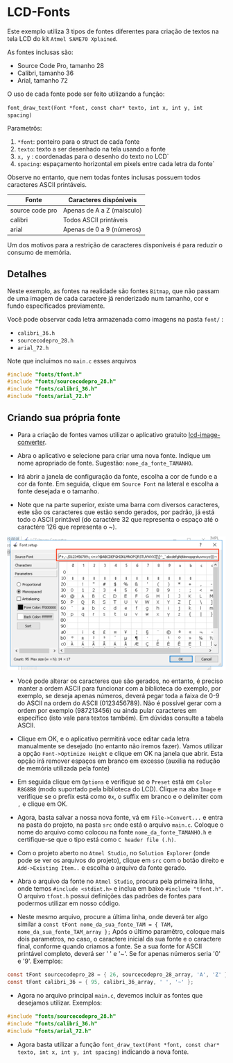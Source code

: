 # LCD-Fonts

Este exemplo utiliza 3 tipos de fontes diferentes para criação de textos na tela LCD do kit `Atmel SAME70 Xplained`.

As fontes inclusas são:

- Source Code Pro, tamanho 28
- Calibri, tamanho 36
- Arial, tamanho 72

O uso de cada fonte pode ser feito utilizando a função:

```font_draw_text(Font *font, const char* texto, int x, int y, int spacing)```

Parametrôs:

1. `*font`: ponteiro para o struct de cada fonte
1. `texto`: texto a ser desenhado na tela usando a fonte
1. `x, y` : coordenadas para o desenho do texto no LCD`
1. `spacing`: espaçamento horizontal em pixels entre cada letra da fonte`

Observe no entanto, que nem todas fontes inclusas possuem todos caracteres ASCII printáveis.

| Fonte | Caracteres dispóniveis | 
| ----- | ---------------------- |
| source code pro | Apenas de A a Z (maísculo) |
| calibri | Todos ASCII printáveis |
| arial | Apenas de 0 a 9 (números) |

Um dos motivos para a restrição de caracteres disponíveis é para reduzir o consumo de memória.

## Detalhes

Neste exemplo, as fontes na realidade são fontes `Bitmap`, que não passam de uma imagem de cada caractere já renderizado num tamanho, cor e fundo especificados previamente. 

Você pode observar cada letra armazenada como imagens na pasta `font/` :

- `calibri_36.h`
- `sourcecodepro_28.h` 
- `arial_72.h`

Note que incluímos no `main.c` esses arquivos 

```c
#include "fonts/tfont.h"
#include "fonts/sourcecodepro_28.h"
#include "fonts/calibri_36.h"
#include "fonts/arial_72.h"
```

## Criando sua própria fonte

- Para a criação de fontes vamos utilizar o aplicativo gratuito [lcd-image-converter](https://www.riuson.com/lcd-image-converter).


- Abra o aplicativo e selecione para criar uma nova fonte. Indique um nome apropriado de fonte. Sugestão: `nome_da_fonte_TAMANHO`.


- Irá abrir a janela de configuração da fonte, escolha a cor de fundo e a cor da fonte. Em seguida, clique em `Source Font` na lateral e escolha a fonte desejada e o tamanho.


- Note que na parte superior, existe uma barra com diversos caracteres, este são os caracteres que estão sendo gerados, por padrão, já está todo o ASCII printável (do caractére 32 que representa o espaço até o caractére 126 que representa o ~). 

![](doc/fonte1.png)

- Você pode alterar os caracteres que são gerados, no entanto, é preciso manter a ordem ASCII para funcionar com a biblioteca do exemplo, por exemplo, se deseja apenas números, deverá pegar toda a faixa de 0-9 do ASCII na ordem do ASCII (0123456789). Não é possível gerar com a ordem por exemplo (987213456) ou ainda pular caracteres em específico (isto vale para textos também).
Em dúvidas consulte a tabela ASCII.


- Clique em OK, e o aplicativo permitirá voce editar cada letra manualmente se desejado (no entanto não iremos fazer). Vamos utilizar a opção `Font->Optimize Height` e clique em OK na janela que abrir. Esta opção irá remover espaços em branco em excesso (auxilia na redução de memória utilizada pela fonte)


- Em seguida clique em `Options` e verifique se o `Preset` está em `Color R8G8B8` (modo suportado pela biblioteca do LCD). Clique na aba `Image` e verifique se o prefix está como `0x`, o suffix em branco e o delimiter com `,` e clique em OK.


- Agora, basta salvar a nossa nova fonte, vá em `File->Convert...` e entra na pasta do projeto, na pasta `src` onde está o arquivo `main.c`. Coloque o nome do arquivo como colocou na fonte `nome_da_fonte_TAMANHO.h` e certifique-se que o tipo está como `C header file (.h)`.


- Com o projeto aberto no `Atmel Studio`, no `Solution Explorer` (onde pode se ver os arquivos do projeto), clique em `src` com o botão direito e `Add->Existing Item..` e escolha o arquivo da fonte gerado.


- Abra o arquivo da fonte no `Atmel Studio`, procura pela primeira linha, onde temos ```#include <stdint.h>``` e inclua em baixo `#include "tfont.h"`. O arquivo `tfont.h` possui definições das padrões de fontes para podermos utilizar em nosso código.


- Neste mesmo arquivo, procure a última linha, onde deverá ter algo similar a ```const tFont nome_da_sua_fonte_TAM = { TAM, nome_da_sua_fonte_TAM_array };```
Após o último paramêtro, coloque mais dois parametros, no caso, o caractere inicial da sua fonte e o caractere final, conforme quando criamos a fonte.
Se a sua fonte for ASCII printável completo, deverá ser ' ' e '~'. Se for apenas números seria '0' e '9'.
Exemplos: 

```c
const tFont sourcecodepro_28 = { 26, sourcecodepro_28_array, 'A', 'Z' };
const tFont calibri_36 = { 95, calibri_36_array, ' ', '~' };
```


- Agora no arquivo principal `main.c`, devemos incluir as fontes que desejamos utilizar.
Exemplos:

```c
#include "fonts/sourcecodepro_28.h"
#include "fonts/calibri_36.h"
#include "fonts/arial_72.h"
```

- Agora basta utilizar a função `font_draw_text(Font *font, const char* texto, int x, int y, int spacing)` indicando a nova fonte.
